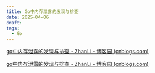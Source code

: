 ```yaml
---
title: Go中内存泄露的发现与排查
date: 2025-04-06
draft: 
tags:
  - Go
---
```

[go中内存泄露的发现与排查 - ZhanLi - 博客园 (cnblogs.com)](https://www.cnblogs.com/ricklz/p/11262069.html)

[go中内存泄露的发现与排查 - ZhanLi - 博客园 (cnblogs.com)](https://www.cnblogs.com/ricklz/p/11262069.html)